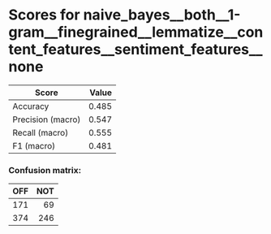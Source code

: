 # Scores for naive_bayes__both__1-gram__finegrained__lemmatize__content_features__sentiment_features__none
|      Score      |Value|
|-----------------|----:|
|Accuracy         |0.485|
|Precision (macro)|0.547|
|Recall (macro)   |0.555|
|F1 (macro)       |0.481|

### Confusion matrix:
|OFF|NOT|
|--:|--:|
|171| 69|
|374|246|
